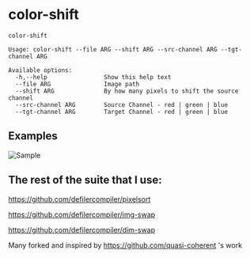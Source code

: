 # color-shift
```
color-shift

Usage: color-shift --file ARG --shift ARG --src-channel ARG --tgt-channel ARG

Available options:
  -h,--help                Show this help text
  --file ARG               Image path
  --shift ARG              By how many pixels to shift the source channel
  --src-channel ARG        Source Channel - red | green | blue
  --tgt-channel ARG        Target Channel - red | green | blue
```

## Examples
![Sample](resources/1.jpg)

## The rest of the suite that I use:


https://github.com/defilercompiler/pixelsort

https://github.com/defilercompiler/img-swap

https://github.com/defilercompiler/dim-swap

Many forked and inspired by https://github.com/quasi-coherent 's work
